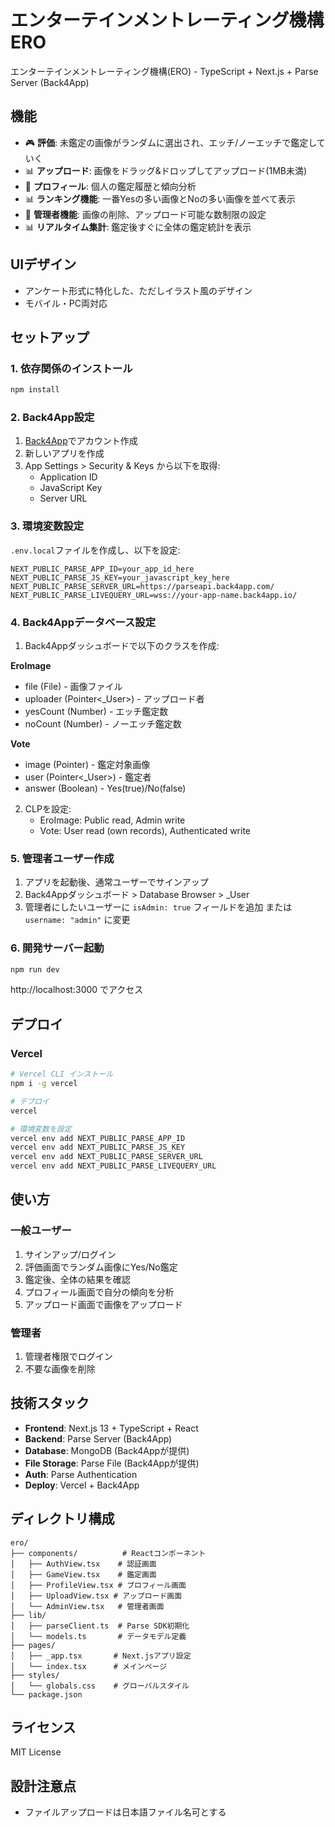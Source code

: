 # エンターテインメントレーティング機構ERO

エンターテインメントレーティング機構(ERO) - TypeScript + Next.js + Parse Server (Back4App)

## 機能

- 🎮 **評価**: 未鑑定の画像がランダムに選出され、エッチ/ノーエッチで鑑定していく
- 📊 **アップロード**: 画像をドラッグ&ドロップしてアップロード(1MB未満)
- 👤 **プロフィール**: 個人の鑑定履歴と傾向分析
- 📊 **ランキング機能**: 一番Yesの多い画像とNoの多い画像を並べて表示
- 🔧 **管理者機能**: 画像の削除、アップロード可能な数制限の設定
- 📊 **リアルタイム集計**: 鑑定後すぐに全体の鑑定統計を表示

## UIデザイン
- アンケート形式に特化した、ただしイラスト風のデザイン
- モバイル・PC両対応

## セットアップ

### 1. 依存関係のインストール
```bash
npm install
```

### 2. Back4App設定
1. [Back4App](https://www.back4app.com/)でアカウント作成
2. 新しいアプリを作成
3. App Settings > Security & Keys から以下を取得:
   - Application ID
   - JavaScript Key
   - Server URL

### 3. 環境変数設定
`.env.local`ファイルを作成し、以下を設定:

```env
NEXT_PUBLIC_PARSE_APP_ID=your_app_id_here
NEXT_PUBLIC_PARSE_JS_KEY=your_javascript_key_here
NEXT_PUBLIC_PARSE_SERVER_URL=https://parseapi.back4app.com/
NEXT_PUBLIC_PARSE_LIVEQUERY_URL=wss://your-app-name.back4app.io/
```

### 4. Back4Appデータベース設定
1. Back4Appダッシュボードで以下のクラスを作成:

**EroImage**
- file (File) - 画像ファイル
- uploader (Pointer<_User>) - アップロード者
- yesCount (Number) - エッチ鑑定数
- noCount (Number) - ノーエッチ鑑定数

**Vote**
- image (Pointer<EroImage>) - 鑑定対象画像
- user (Pointer<_User>) - 鑑定者
- answer (Boolean) - Yes(true)/No(false)

2. CLPを設定:
   - EroImage: Public read, Admin write
   - Vote: User read (own records), Authenticated write

### 5. 管理者ユーザー作成
1. アプリを起動後、通常ユーザーでサインアップ
2. Back4Appダッシュボード > Database Browser > _User
3. 管理者にしたいユーザーに `isAdmin: true` フィールドを追加
   または `username: "admin"` に変更

### 6. 開発サーバー起動
```bash
npm run dev
```

http://localhost:3000 でアクセス

## デプロイ

### Vercel
```bash
# Vercel CLI インストール
npm i -g vercel

# デプロイ
vercel

# 環境変数を設定
vercel env add NEXT_PUBLIC_PARSE_APP_ID
vercel env add NEXT_PUBLIC_PARSE_JS_KEY
vercel env add NEXT_PUBLIC_PARSE_SERVER_URL
vercel env add NEXT_PUBLIC_PARSE_LIVEQUERY_URL
```

## 使い方

### 一般ユーザー
1. サインアップ/ログイン
2. 評価画面でランダム画像にYes/No鑑定
3. 鑑定後、全体の結果を確認
4. プロフィール画面で自分の傾向を分析
5. アップロード画面で画像をアップロード

### 管理者
1. 管理者権限でログイン
2. 不要な画像を削除

## 技術スタック

- **Frontend**: Next.js 13 + TypeScript + React
- **Backend**: Parse Server (Back4App)
- **Database**: MongoDB (Back4Appが提供)
- **File Storage**: Parse File (Back4Appが提供)
- **Auth**: Parse Authentication
- **Deploy**: Vercel + Back4App

## ディレクトリ構成

```
ero/
├── components/          # Reactコンポーネント
│   ├── AuthView.tsx    # 認証画面
│   ├── GameView.tsx    # 鑑定画面
│   ├── ProfileView.tsx # プロフィール画面
│   ├── UploadView.tsx # アップロード画面
│   └── AdminView.tsx   # 管理者画面
├── lib/
│   ├── parseClient.ts  # Parse SDK初期化
│   └── models.ts       # データモデル定義
├── pages/
│   ├── _app.tsx       # Next.jsアプリ設定
│   └── index.tsx      # メインページ
├── styles/
│   └── globals.css    # グローバルスタイル
└── package.json
```

## ライセンス

MIT License

## 設計注意点

- ファイルアップロードは日本語ファイル名可とする
